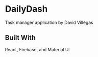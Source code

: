 # DailyDash

Task manager application by David Villegas

## Built With

React, Firebase, and Material UI